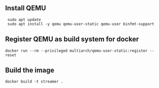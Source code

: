 
## Install QEMU

```
 sudo apt update
 sudo apt install -y qemu qemu-user-static qemu-user binfmt-support
```

## Register QEMU as build system for docker

```
docker run --rm --privileged multiarch/qemu-user-static:register --reset
```

## Build the image

```
docker build -t streamer .
```

